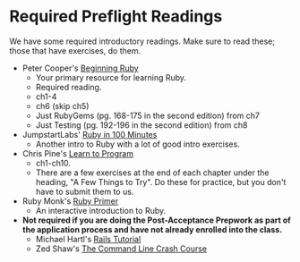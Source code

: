 # Required Preflight Readings

We have some required introductory readings. Make sure to read these;
those that have exercises, do them.

* Peter Cooper's [Beginning Ruby](http://beginningruby.org/)
    * Your primary resource for learning Ruby.
    * Required reading.
    * ch1-4
    * ch6 (skip ch5)
    * Just RubyGems (pg. 168-175 in the second edition) from ch7
    * Just Testing (pg. 192-196 in the second edition) from ch8
* JumpstartLabs' [Ruby in 100 Minutes][ruby-in-100-min]
    * Another intro to Ruby with a lot of good intro exercises.
* Chris Pine's [Learn to Program][chris-pine]
    * ch1-ch10.
    * There are a few exercises at the end of each chapter under the
      heading, "A Few Things to Try". Do these for practice, but you
      don't have to submit them to us.
* Ruby Monk's [Ruby Primer][ruby-primer]
    * An interactive introduction to Ruby.
* **Not required if you are doing the Post-Acceptance Prepwork as part of the application process and have not already enrolled into the class.**
    * Michael Hartl's [Rails Tutorial][hartl]
    * Zed Shaw's [The Command Line Crash Course][shaw-cli]

[ruby-in-100-min]: http://tutorials.jumpstartlab.com/projects/ruby_in_100_minutes.html
[chris-pine]: http://pine.fm/LearnToProgram/
[ruby-primer]: http://rubymonk.com/learning/books/1
[hartl]: http://ruby.railstutorial.org/ruby-on-rails-tutorial-book
[shaw-cli]: http://cli.learncodethehardway.org/book/